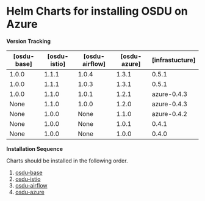 # Helm Charts for installing OSDU on Azure

__Version Tracking__

| [osdu-base]  | [osdu-istio]   | [osdu-airflow]   | [osdu-azure]   |  [infrastucture]  |
| ------------ | -------------- | ---------------- | -------------- | ----------------- |
|  1.0.0       |  1.1.1         | 1.0.4            | 1.3.1          | 0.5.1             |
|  1.0.0       |  1.1.1         | 1.0.3            | 1.3.1          | 0.5.1             |
|  1.0.0       |  1.1.0         | 1.0.1            | 1.2.1          | azure-0.4.3       |
|  None        |  1.1.0         | 1.0.0            | 1.2.0          | azure-0.4.3       |
|  None        |  1.0.0         | None             | 1.1.0          | azure-0.4.2       |
|  None        |  1.0.0         | None             | 1.0.1          | 0.4.1             |
|  None        |  1.0.0         | None             | 1.0.0          | 0.4.0             |

__Installation Sequence__

Charts should be installed in the following order.

1. [osdu-base](osdu-base/README.md)
2. [osdu-istio](osdu-istio/README.md)
3. [osdu-airflow](osdu-airflow/README.md)
4. [osdu-azure](osdu-azure/README.md)
